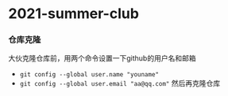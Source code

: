 # 2021-summer-club

### 仓库克隆
大伙克隆仓库前，用两个命令设置一下github的用户名和邮箱
- `git config --global user.name "youname"`
- `git config --global user.email "aa@qq.com"`
然后再克隆仓库